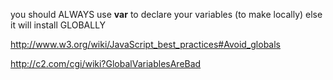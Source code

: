 you should ALWAYS use **var** to declare your variables (to make locally) else it will install GLOBALLY

http://www.w3.org/wiki/JavaScript_best_practices#Avoid_globals

http://c2.com/cgi/wiki?GlobalVariablesAreBad